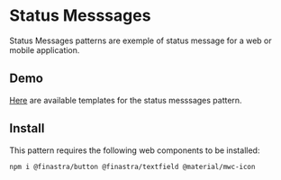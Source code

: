 # Status Messsages

Status Messages patterns are exemple of status message for a web or mobile application.

## Demo

[Here](https://finastra.github.io/finastra-design-system/?path=/story/pattern-status-message--default) are available templates for the status messsages pattern.

## Install

This pattern requires the following web components to be installed:

```
npm i @finastra/button @finastra/textfield @material/mwc-icon
```
